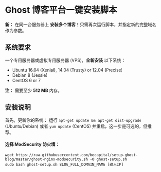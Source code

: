 # Ghost 博客平台一键安装脚本

**新：** 在同一台服务器上 **安装多个博客**！只需再次运行脚本，并指定新的完整域名作为参数。

## 系统要求

一个专用服务器或虚拟专用服务器 (VPS)，**全新安装** 以下系统：   
- Ubuntu 16.04 (Xenial), 14.04 (Trusty) or 12.04 (Precise)
- Debian 8 (Jessie)
- CentOS 6 or 7

**注：** 需要至少 **512 MB** 内存。

## 安装说明

首先，更新你的系统： 运行 `apt-get update && apt-get dist-upgrade` (Ubuntu/Debian) 或者 `yum update` (CentOS) 并重启。这一步是可选的，但推荐。

#### 选择 ModSecurity 防火墙：

```
wget https://raw.githubusercontent.com/becapital/setup-ghost-blog/master/ghost-nginx-modsecurity.sh -O ghost-setup.sh
sudo bash ghost-setup.sh BLOG_FULL_DOMAIN_NAME [输入IP]
```
